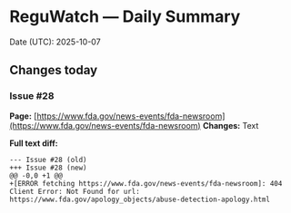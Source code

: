 # ReguWatch — Daily Summary
Date (UTC): 2025-10-07

## Changes today

### Issue #28
**Page:** [https://www.fda.gov/news-events/fda-newsroom](https://www.fda.gov/news-events/fda-newsroom)
**Changes:** Text

**Full text diff:**
```
--- Issue #28 (old)
+++ Issue #28 (new)
@@ -0,0 +1 @@
+[ERROR fetching https://www.fda.gov/news-events/fda-newsroom]: 404 Client Error: Not Found for url: https://www.fda.gov/apology_objects/abuse-detection-apology.html
```
